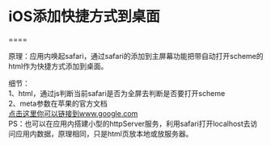 # iOS添加快捷方式到桌面
====

原理：应用内唤起safari，通过safari的添加到主屏幕功能把带自动打开scheme的html作为快捷方式添加到桌面。<br />

细节：<br />
1、html，通过js判断当前safari是否为全屏去判断是否要打开scheme<br />
2、meta参数在苹果的官方文档   
[点击这里你可以链接到www.google.com](https://developer.apple.com/library/ios/documentation/AppleApplications/Reference/SafariWebContent/ConfiguringWebApplications/ConfiguringWebApplications.html)<br />
PS：也可以在应用内搭建小型的httpServer服务，利用safari打开localhost去访问应用内数据，原理相同，只是html页放本地或放服务器。
